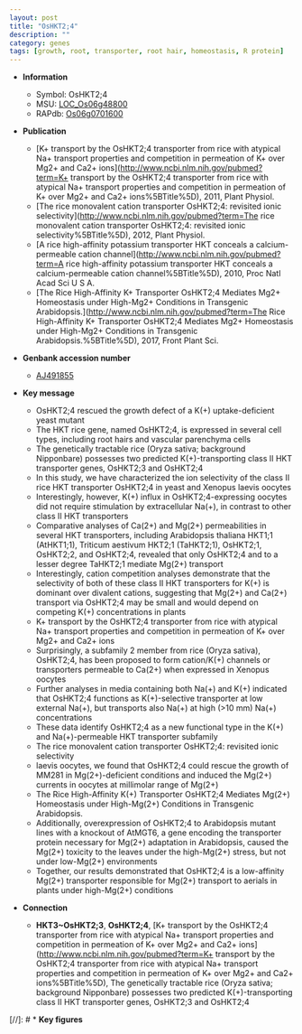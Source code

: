 ```yaml
---
layout: post
title: "OsHKT2;4"
description: ""
category: genes
tags: [growth, root, transporter, root hair, homeostasis, R protein]
---
```


* **Information**  
    + Symbol: OsHKT2;4  
    + MSU: [LOC_Os06g48800](http://rice.uga.edu/cgi-bin/ORF_infopage.cgi?orf=LOC_Os06g48800)  
    + RAPdb: [Os06g0701600](http://rapdb.dna.affrc.go.jp/viewer/gbrowse_details/irgsp1?name=Os06g0701600)  

* **Publication**  
    + [K+ transport by the OsHKT2;4 transporter from rice with atypical Na+ transport properties and competition in permeation of K+ over Mg2+ and Ca2+ ions](http://www.ncbi.nlm.nih.gov/pubmed?term=K+ transport by the OsHKT2;4 transporter from rice with atypical Na+ transport properties and competition in permeation of K+ over Mg2+ and Ca2+ ions%5BTitle%5D), 2011, Plant Physiol.
    + [The rice monovalent cation transporter OsHKT2;4: revisited ionic selectivity](http://www.ncbi.nlm.nih.gov/pubmed?term=The rice monovalent cation transporter OsHKT2;4: revisited ionic selectivity%5BTitle%5D), 2012, Plant Physiol.
    + [A rice high-affinity potassium transporter HKT conceals a calcium-permeable cation channel](http://www.ncbi.nlm.nih.gov/pubmed?term=A rice high-affinity potassium transporter HKT conceals a calcium-permeable cation channel%5BTitle%5D), 2010, Proc Natl Acad Sci U S A.
    + [The Rice High-Affinity K+ Transporter OsHKT2;4 Mediates Mg2+ Homeostasis under High-Mg2+ Conditions in Transgenic Arabidopsis.](http://www.ncbi.nlm.nih.gov/pubmed?term=The Rice High-Affinity K+ Transporter OsHKT2;4 Mediates Mg2+ Homeostasis under High-Mg2+ Conditions in Transgenic Arabidopsis.%5BTitle%5D), 2017, Front Plant Sci.

* **Genbank accession number**  
    + [AJ491855](http://www.ncbi.nlm.nih.gov/nuccore/AJ491855)

* **Key message**  
    + OsHKT2;4 rescued the growth defect of a K(+) uptake-deficient yeast mutant
    + The HKT rice gene, named OsHKT2;4, is expressed in several cell types, including root hairs and vascular parenchyma cells
    + The genetically tractable rice (Oryza sativa; background Nipponbare) possesses two predicted K(+)-transporting class II HKT transporter genes, OsHKT2;3 and OsHKT2;4
    + In this study, we have characterized the ion selectivity of the class II rice HKT transporter OsHKT2;4 in yeast and Xenopus laevis oocytes
    + Interestingly, however, K(+) influx in OsHKT2;4-expressing oocytes did not require stimulation by extracellular Na(+), in contrast to other class II HKT transporters
    + Comparative analyses of Ca(2+) and Mg(2+) permeabilities in several HKT transporters, including Arabidopsis thaliana HKT1;1 (AtHKT1;1), Triticum aestivum HKT2;1 (TaHKT2;1), OsHKT2;1, OsHKT2;2, and OsHKT2;4, revealed that only OsHKT2;4 and to a lesser degree TaHKT2;1 mediate Mg(2+) transport
    + Interestingly, cation competition analyses demonstrate that the selectivity of both of these class II HKT transporters for K(+) is dominant over divalent cations, suggesting that Mg(2+) and Ca(2+) transport via OsHKT2;4 may be small and would depend on competing K(+) concentrations in plants
    + K+ transport by the OsHKT2;4 transporter from rice with atypical Na+ transport properties and competition in permeation of K+ over Mg2+ and Ca2+ ions
    + Surprisingly, a subfamily 2 member from rice (Oryza sativa), OsHKT2;4, has been proposed to form cation/K(+) channels or transporters permeable to Ca(2+) when expressed in Xenopus oocytes
    + Further analyses in media containing both Na(+) and K(+) indicated that OsHKT2;4 functions as K(+)-selective transporter at low external Na(+), but transports also Na(+) at high (>10 mm) Na(+) concentrations
    + These data identify OsHKT2;4 as a new functional type in the K(+) and Na(+)-permeable HKT transporter subfamily
    + The rice monovalent cation transporter OsHKT2;4: revisited ionic selectivity
    + laevis oocytes, we found that OsHKT2;4 could rescue the growth of MM281 in Mg(2+)-deficient conditions and induced the Mg(2+) currents in oocytes at millimolar range of Mg(2+)
    + The Rice High-Affinity K(+) Transporter OsHKT2;4 Mediates Mg(2+) Homeostasis under High-Mg(2+) Conditions in Transgenic Arabidopsis.
    + Additionally, overexpression of OsHKT2;4 to Arabidopsis mutant lines with a knockout of AtMGT6, a gene encoding the transporter protein necessary for Mg(2+) adaptation in Arabidopsis, caused the Mg(2+) toxicity to the leaves under the high-Mg(2+) stress, but not under low-Mg(2+) environments
    + Together, our results demonstrated that OsHKT2;4 is a low-affinity Mg(2+) transporter responsible for Mg(2+) transport to aerials in plants under high-Mg(2+) conditions

* **Connection**  
    + __HKT3~OsHKT2;3__, __OsHKT2;4__, [K+ transport by the OsHKT2;4 transporter from rice with atypical Na+ transport properties and competition in permeation of K+ over Mg2+ and Ca2+ ions](http://www.ncbi.nlm.nih.gov/pubmed?term=K+ transport by the OsHKT2;4 transporter from rice with atypical Na+ transport properties and competition in permeation of K+ over Mg2+ and Ca2+ ions%5BTitle%5D), The genetically tractable rice (Oryza sativa; background Nipponbare) possesses two predicted K(+)-transporting class II HKT transporter genes, OsHKT2;3 and OsHKT2;4

[//]: # * **Key figures**  


